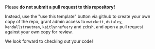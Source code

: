 Please **do not submit a pull request to this repository!**

Instead, use the "use this template" button via github to create your own copy of the repo, grant admin access to `mwickett`, `dstaley`, `kendallstrautman`, `kaitlynnefuery` and `zchsh`, and open a pull request against your own copy for review.

We look forward to checking out your code!
